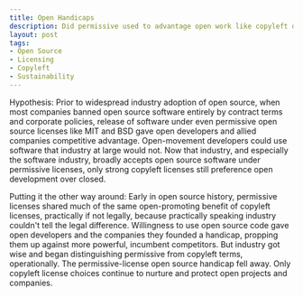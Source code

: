 ```yaml
---
title: Open Handicaps
description: Did permissive used to advantage open work like copyleft does today?
layout: post
tags:
- Open Source
- Licensing
- Copyleft
- Sustainability
---
```


Hypothesis:  Prior to widespread industry adoption of open source, when most companies banned open source software entirely by contract terms and corporate policies, release of software under even permissive open source licenses like MIT and BSD gave open developers and allied companies competitive advantage.  Open-movement developers could use software that industry at large would not.  Now that industry, and especially the software industry, broadly accepts open source software under permissive licenses, only strong copyleft licenses still preference open development over closed.

Putting it the other way around:  Early in open source history, permissive licenses shared much of the same open-promoting benefit of copyleft licenses, practically if not legally, because practically speaking industry couldn't tell the legal difference.  Willingness to use open source code gave open developers and the companies they founded a handicap, propping them up against more powerful, incumbent competitors.  But industry got wise and began distinguishing permissive from copyleft terms, operationally.  The permissive-license open source handicap fell away.  Only copyleft license choices continue to nurture and protect open projects and companies.
